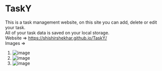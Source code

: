 # TaskY

This is a task management website, on this site you can add, delete or edit your task. <br>
All of your task data is saved on your local storage. <br>
Website => https://shishirshekhar.github.io/TaskY/ <br>
Images => 
  
  1. ![image](https://user-images.githubusercontent.com/71517975/131454316-36cd9b34-ecb5-4ed7-8cd4-1891b8412472.png)
  2. ![image](https://user-images.githubusercontent.com/71517975/131454389-27f2f668-45fe-4987-b6eb-fed28fd9d77a.png)
  3. ![image](https://user-images.githubusercontent.com/71517975/131454446-b96af0f2-49a7-4209-996a-e1baa26a2ce5.png)
